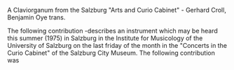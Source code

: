 A Claviorganum from the Salzburg "Arts and Curio Cabinet" - Gerhard Croll, Benjamin Oye trans.



The following contribution -describes an instrument which may be heard this summer (1975) in Salzburg in the Institute for Musicology of the University of Salzburg on the last friday of the month in the "Concerts in the Curio Cabinet" of the Salzburg City Museum. The following contribution was 

